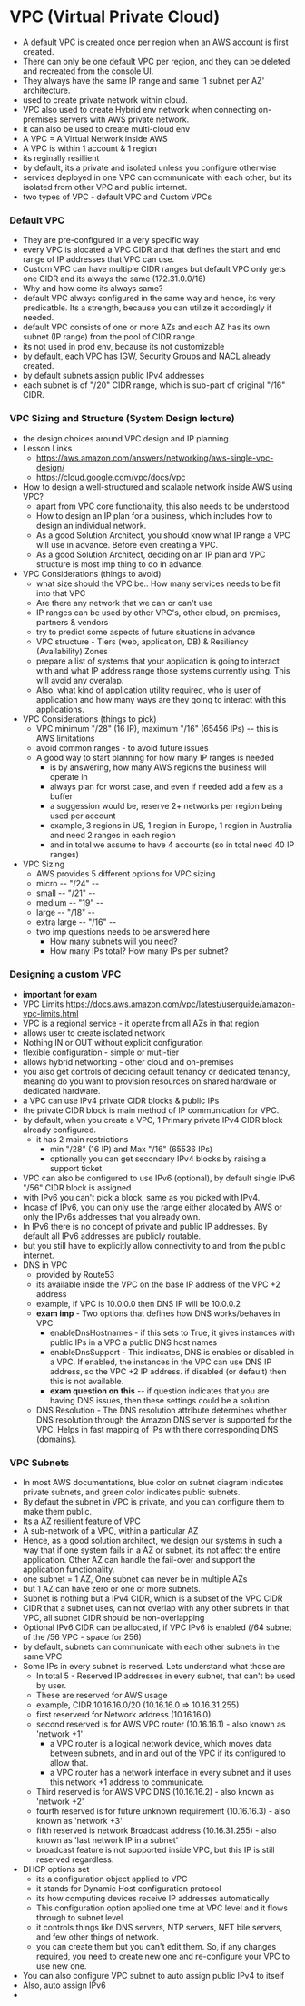 # VPC (Virtual Private Cloud)
- A default VPC is created once per region when an AWS account is first created.
- There can only be one default VPC per region, and they can be deleted and recreated from the console UI.
- They always have the same IP range and same '1 subnet per AZ' architecture.
- used to create private network within cloud.
- VPC also used to create Hybrid env network when connecting on-premises servers with AWS private network.
- it can also be used to create multi-cloud env
- A VPC = A Virtual Network inside AWS
- A VPC is within 1 account & 1 region
- its reginally resillient
- by default, its a private and isolated unless you configure otherwise
- services deployed in one VPC can communicate with each other, but its isolated from other VPC and public internet. 
- two types of VPC - default VPC and Custom VPCs

### Default VPC
- They are pre-configured in a very specific way
- every VPC is alocated a VPC CIDR and that defines the start and end range of IP addresses that VPC can use.
- Custom VPC can have multiple CIDR ranges but default VPC only gets one CIDR and its always the same (172.31.0.0/16)
- Why and how come its always same?
- default VPC always configured in the same way and hence, its very predicatble. Its a strength, because you can utilize it accordingly if needed.
- default VPC consists of one or more AZs and each AZ has its own subnet (IP range) from the pool of CIDR range.
- its not used in prod env, because its not customizable
- by default, each VPC has IGW, Security Groups and NACL already created.
- by default subnets assign public IPv4 addresses
- each subnet is of "/20" CIDR range, which is sub-part of original "/16" CIDR.


### VPC Sizing and Structure (System Design lecture)
- the design choices around VPC design and IP planning.
- Lesson Links
  - https://aws.amazon.com/answers/networking/aws-single-vpc-design/
  - https://cloud.google.com/vpc/docs/vpc
- How to design a well-structured and scalable network inside AWS using VPC?
  - apart from VPC core functionality, this also needs to be understood
  - How to design an IP plan for a business, which includes how to design an individual network.
  - As a good Solution Architect, you should know what IP range a VPC will use in advance. Before even creating a VPC.
  - As a good Solution Architect, deciding on an IP plan and VPC structure is most imp thing to do in advance.
- VPC Considerations (things to avoid)
  - what size should the VPC be.. How many services needs to be fit into that VPC
  - Are there any network that we can or can't use
  - IP ranges can be used by other VPC's, other cloud, on-premises, partners & vendors
  - try to predict some aspects of future situations in advance
  - VPC structure - Tiers (web, application, DB) & Resiliency (Availability) Zones
  - prepare a list of systems that your application is going to interact with and what IP address range those systems currently using. This will avoid any overalap.
  - Also, what kind of application utility required, who is user of application and how many ways are they going to interact with this applications.
- VPC Considerations (things to pick)
  - VPC minimum "/28" (16 IP), maximum "/16" (65456 IPs) -- this is AWS limitations 
  - avoid common ranges - to avoid future issues
  - A good way to start planning for how many IP ranges is needed
    - is by answering, how many AWS regions the business will operate in
    - always plan for worst case, and even if needed add a few as a buffer
    - a suggession would be, reserve 2+ networks per region being used per account
    - example, 3 regions in US, 1 region in Europe, 1 region in Australia and need 2 ranges in each region
    - and in total we assume to have 4 accounts (so in total need 40 IP ranges)
- VPC Sizing
  - AWS provides 5 different options for VPC sizing
  - micro -- "/24" -- 
  - small -- "/21" --
  - medium -- "19" --
  - large -- "/18" --
  - extra large -- "/16" --
  - two imp questions needs to be answered here
    - How many subnets will you need?
    - How many IPs total? How many IPs per subnet?

### Designing a custom VPC
- **important for exam**
- VPC Limits https://docs.aws.amazon.com/vpc/latest/userguide/amazon-vpc-limits.html
- VPC is a regional service - it operate from all AZs in that region
- allows user to create isolated network
- Nothing IN or OUT without explicit configuration
- flexible configuration - simple or muti-tier
- allows hybrid networking - other cloud and on-premises
- you also get controls of deciding default tenancy or dedicated tenancy, meaning do you want to provision resources on shared hardware or dedicated hardware.
- a VPC can use IPv4 private CIDR blocks & public IPs
- the private CIDR block is main method of IP communication for VPC.
- by default, when you create a VPC, 1 Primary private IPv4 CIDR block already configured.
  - it has 2 main restrictions
    - min "/28" (16 IP) and Max "/16" (65536 IPs)
    - optionally you can get secondary IPv4 blocks by raising a support ticket
- VPC can also be configured to use IPv6 (optional), by default single IPv6 "/56" CIDR block is assigned
- with IPv6 you can't pick a block, same as you picked with IPv4. 
- Incase of IPv6, you can only use the range either alocated by AWS or only the IPv6s addresses that you already own.
- In IPv6 there is no concept of private and public IP addresses. By default all IPv6 addresses are publicly routable.
- but you still have to explicitly allow connectivity to and from the public internet.
- DNS in VPC
  - provided by Route53
  - its available inside the VPC on the base IP address of the VPC +2 address
  - example, if VPC is 10.0.0.0 then DNS IP will be 10.0.0.2
  - **exam imp** - Two options that defines how DNS works/behaves in VPC
    - enableDnsHostnames - if this sets to True, it gives instances with public IPs in a VPC a public DNS host names
    - enableDnsSupport - This indicates, DNS is enables or disabled in a VPC. If enabled, the instances in the VPC can use DNS IP address, so the VPC +2 IP address. if disabled (or default) then this is not available.
    - **exam question on this** -- if question indicates that you are having DNS issues, then these settings could be a solution.
  - DNS Resolution - The DNS resolution attribute determines whether DNS resolution through the Amazon DNS server is supported for the VPC. Helps in fast mapping of IPs with there corresponding DNS (domains).

### VPC Subnets
- In most AWS documentations, blue color on subnet diagram indicates private subnets, and green color indicates public subnets.
- By defaut the subnet in VPC is private, and you can configure them to make them public.
- Its a AZ resilient feature of VPC
- A sub-network of a VPC, within a particular AZ
- Hence, as a good solution architect, we design our systems in such a way that if one system fails in a AZ or subnet, its not affect the entire application. Other AZ can handle the fail-over and support the application functionality.
- one subnet = 1 AZ, One subnet can never be in multiple AZs
- but 1 AZ can have zero or one or more subnets.
- Subnet is nothing but a IPv4 CIDR, which is a subset of the VPC CIDR
- CIDR that a subnet uses, can not overlap with any other subnets in that VPC, all subnet CIDR should be non-overlapping
- Optional IPv6 CIDR can be allocated, if VPC IPv6 is enabled (/64 subnet of the /56 VPC - space for 256)
- by default, subnets can communicate with each other subnets in the same VPC
- Some IPs in every subnet is reserved. Lets understand what those are
  - In total 5 - Reserved IP addresses in every subnet, that can't be used by user. 
  - These are reserved for AWS usage
  - example, CIDR 10.16.16.0/20 (10.16.16.0 => 10.16.31.255)
  - first reserverd for Network address (10.16.16.0)
  - second reserved is for AWS VPC router (10.16.16.1) - also known as 'network +1'
    - a VPC router is a logical network device, which moves data between subnets, and in and out of the VPC if its configured to allow that.
    - a VPC router has a network interface in every subnet and it uses this network +1 address to communicate.
   - Third reserved is for AWS VPC DNS (10.16.16.2) - also known as 'network +2'
   - fourth reserved is for future unknown requirement (10.16.16.3) - also known as 'network +3'
   - fifth reserved is network Broadcast address (10.16.31.255) - also known as 'last network IP in a subnet'
    - broadcast feature is not supported inside VPC, but this IP is still reserved regardless.  
- DHCP options set
  - its a configuration object applied to VPC
  - it stands for Dynamic Host configuration protocol
  - its how computing devices receive IP addresses automatically
  - This configuration option applied one time at VPC level and it flows through to subnet level.
  - it controls things like DNS servers, NTP servers, NET bile servers, and few other things of network.
  - you can create them but you can't edit them. So, if any changes required, you need to create new one and re-configure your VPC to use new one.
- You can also configure VPC subnet to auto assign public IPv4 to itself
- Also, auto assign IPv6
-  
